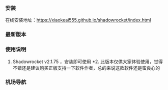 ### 安装
在线安装地址：https://xiaokeai555.github.io/shadowrocket/index.html
### 最新版本
### 使用说明
1. Shadowrocket v2.1.75 ，安装即可使用
*2. 此版本仅供大家体验使用，觉得不错还是建议购买正版支持一下软件作者，总的来说这款软件还是蛮良心的
### 机场导航

